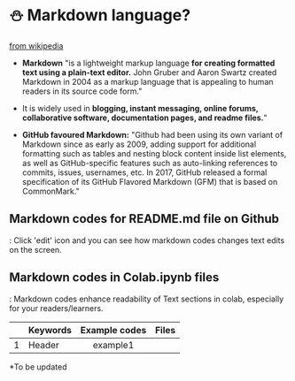 # ⛄ Markdown language? 

[from wikipedia](https://en.wikipedia.org/wiki/Markdown)
- **Markdown** "is a lightweight markup language **for creating formatted text using a plain-text editor.** John Gruber and Aaron Swartz created Markdown in 2004 as a markup language that is appealing to human readers in its source code form."   
- It is widely used in **blogging, instant messaging, online forums, collaborative software, documentation pages, and readme files.**"    

- **GitHub favoured Markdown:** "Github had been using its own variant of Markdown since as early as 2009, adding support for additional formatting such as tables and nesting block content inside list elements, as well as GitHub-specific features such as auto-linking references to commits, issues, usernames, etc. In 2017, GitHub released a formal specification of its GitHub Flavored Markdown (GFM) that is based on CommonMark."  


## Markdown codes for README.md file on Github
: Click 'edit' icon and you can see how markdown codes changes text edits on the screen.


## Markdown codes in Colab.ipynb files
: Markdown codes enhance readability of Text sections in colab, especially for your readers/learners.

|  | Keywords | Example codes | Files |  
|:--:|---|:---:|---:|  
| 1 | Header | example1 |  |  


*To be updated

